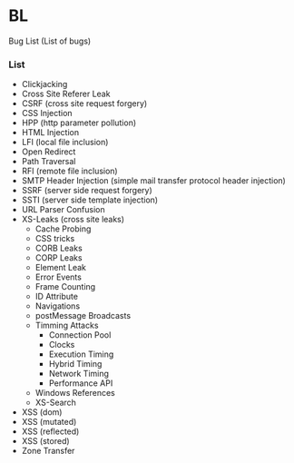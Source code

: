 # BL
Bug List (List of bugs)

### List

- Clickjacking
- Cross Site Referer Leak
- CSRF (cross site request forgery)
- CSS Injection
- HPP (http parameter pollution)
- HTML Injection
- LFI (local file inclusion)
- Open Redirect
- Path Traversal
- RFI (remote file inclusion)
- SMTP Header Injection (simple mail transfer protocol header injection)
- SSRF (server side request forgery)
- SSTI (server side template injection)
- URL Parser Confusion
- XS-Leaks (cross site leaks)
  - Cache Probing
  - CSS tricks
  - CORB Leaks
  - CORP Leaks
  - Element Leak
  - Error Events
  - Frame Counting
  - ID Attribute
  - Navigations
  - postMessage Broadcasts
  - Timming Attacks
    - Connection Pool
    - Clocks
    - Execution Timing
    - Hybrid Timing
    - Network Timing
    - Performance API
  - Windows References
  - XS-Search
- XSS (dom)
- XSS (mutated)
- XSS (reflected)
- XSS (stored)
- Zone Transfer
